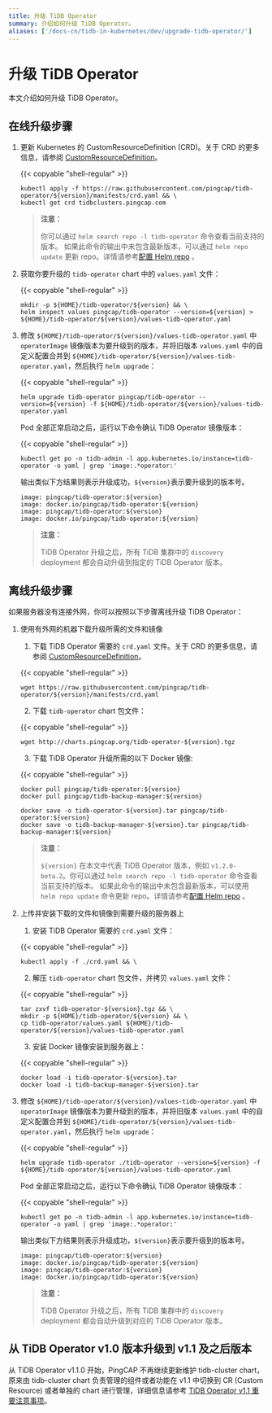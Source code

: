 ```yaml
---
title: 升级 TiDB Operator
summary: 介绍如何升级 TiDB Operator。
aliases: ['/docs-cn/tidb-in-kubernetes/dev/upgrade-tidb-operator/']
---
```


# 升级 TiDB Operator

本文介绍如何升级 TiDB Operator。

## 在线升级步骤

1. 更新 Kubernetes 的 CustomResourceDefinition (CRD)。关于 CRD 的更多信息，请参阅 [CustomResourceDefinition](https://kubernetes.io/docs/tasks/access-kubernetes-api/custom-resources/custom-resource-definitions/)。

    {{< copyable "shell-regular" >}}

    ```shell
    kubectl apply -f https://raw.githubusercontent.com/pingcap/tidb-operator/${version}/manifests/crd.yaml && \
    kubectl get crd tidbclusters.pingcap.com
    ```

    > **注意：**
    >
    > 你可以通过 `helm search repo -l tidb-operator` 命令查看当前支持的版本。
    > 如果此命令的输出中未包含最新版本，可以通过 `helm repo update` 更新 repo。详情请参考[配置 Helm repo](tidb-toolkit.md#配置-helm-repo) 。

2. 获取你要升级的 `tidb-operator` chart 中的 `values.yaml` 文件：

    {{< copyable "shell-regular" >}}

    ```shell
    mkdir -p ${HOME}/tidb-operator/${version} && \
    helm inspect values pingcap/tidb-operator --version=${version} > ${HOME}/tidb-operator/${version}/values-tidb-operator.yaml
    ```

3. 修改 `${HOME}/tidb-operator/${version}/values-tidb-operator.yaml` 中 `operatorImage` 镜像版本为要升级到的版本，并将旧版本 `values.yaml` 中的自定义配置合并到 `${HOME}/tidb-operator/${version}/values-tidb-operator.yaml`，然后执行 `helm upgrade`：

    {{< copyable "shell-regular" >}}

    ```shell
    helm upgrade tidb-operator pingcap/tidb-operator --version=${version} -f ${HOME}/tidb-operator/${version}/values-tidb-operator.yaml
    ```
    
    Pod 全部正常启动之后，运行以下命令确认 TiDB Operator 镜像版本：

    {{< copyable "shell-regular" >}}

    ```shell
    kubectl get po -n tidb-admin -l app.kubernetes.io/instance=tidb-operator -o yaml | grep 'image:.*operator:'
    ```

    输出类似下方结果则表示升级成功，`${version}`表示要升级到的版本号。

    ```
    image: pingcap/tidb-operator:${version}
    image: docker.io/pingcap/tidb-operator:${version}
    image: pingcap/tidb-operator:${version}
    image: docker.io/pingcap/tidb-operator:${version}
    ```

    > **注意：**
    >
    > TiDB Operator 升级之后，所有 TiDB 集群中的 `discovery` deployment 都会自动升级到指定的 TiDB Operator 版本。

## 离线升级步骤

如果服务器没有连接外网，你可以按照以下步骤离线升级 TiDB Operator：

1. 使用有外网的机器下载升级所需的文件和镜像

    1. 下载 TiDB Operator 需要的 `crd.yaml` 文件。关于 CRD 的更多信息，请参阅 [CustomResourceDefinition](https://kubernetes.io/docs/tasks/access-kubernetes-api/custom-resources/custom-resource-definitions/)。
   
    {{< copyable "shell-regular" >}}

    ```shell
    wget https://raw.githubusercontent.com/pingcap/tidb-operator/${version}/manifests/crd.yaml
    ```

    2. 下载 `tidb-operator` chart 包文件：

    {{< copyable "shell-regular" >}}

    ```shell
    wget http://charts.pingcap.org/tidb-operator-${version}.tgz
    ```
   
    3. 下载 TiDB Operator 升级所需的以下 Docker 镜像:

   {{< copyable "shell-regular" >}}

    ```shell
    docker pull pingcap/tidb-operator:${version}
    docker pull pingcap/tidb-backup-manager:${version}

    docker save -o tidb-operator-${version}.tar pingcap/tidb-operator:${version}
    docker save -o tidb-backup-manager-${version}.tar pingcap/tidb-backup-manager:${version}
    ```

    > **注意：**
    >
    > `${version}` 在本文中代表 TiDB Operator 版本，例如 `v1.2.0-beta.2`。你可以通过 `helm search repo -l tidb-operator` 命令查看当前支持的版本。
    > 如果此命令的输出中未包含最新版本，可以使用 `helm repo update` 命令更新 repo。详情请参考[配置 Helm repo](tidb-toolkit.md#配置-helm-repo) 。
   
2. 上传并安装下载的文件和镜像到需要升级的服务器上

    1. 安装 TiDB Operator 需要的 `crd.yaml` 文件：

    {{< copyable "shell-regular" >}}

    ```shell
    kubectl apply -f ./crd.yaml && \
    ```

    2. 解压 `tidb-operator` chart 包文件，并拷贝 `values.yaml` 文件：

    {{< copyable "shell-regular" >}}

    ```shell
    tar zxvf tidb-operator-${version}.tgz && \
    mkdir -p ${HOME}/tidb-operator/${version} && \
    cp tidb-operator/values.yaml ${HOME}/tidb-operator/${version}/values-tidb-operator.yaml
    ```

    3. 安装 Docker 镜像安装到服务器上：

    {{< copyable "shell-regular" >}}

    ```shell
    docker load -i tidb-operator-${version}.tar
    docker load -i tidb-backup-manager-${version}.tar
    ```

3. 修改 `${HOME}/tidb-operator/${version}/values-tidb-operator.yaml` 中 `operatorImage` 镜像版本为要升级到的版本，并将旧版本 `values.yaml` 中的自定义配置合并到 `${HOME}/tidb-operator/${version}/values-tidb-operator.yaml`，然后执行 `helm upgrade`：

   {{< copyable "shell-regular" >}}

    ```shell
    helm upgrade tidb-operator ./tidb-operator --version=${version} -f ${HOME}/tidb-operator/${version}/values-tidb-operator.yaml
    ```

   Pod 全部正常启动之后，运行以下命令确认 TiDB Operator 镜像版本：

   {{< copyable "shell-regular" >}}

    ```shell
    kubectl get po -n tidb-admin -l app.kubernetes.io/instance=tidb-operator -o yaml | grep 'image:.*operator:'
    ```

   输出类似下方结果则表示升级成功，`${version}`表示要升级到的版本号。

    ```
    image: pingcap/tidb-operator:${version}
    image: docker.io/pingcap/tidb-operator:${version}
    image: pingcap/tidb-operator:${version}
    image: docker.io/pingcap/tidb-operator:${version}
    ```

   > **注意：**
   >
   > TiDB Operator 升级之后，所有 TiDB 集群中的 `discovery` deployment 都会自动升级到对应的 TiDB Operator 版本。

## 从 TiDB Operator v1.0 版本升级到 v1.1 及之后版本

从 TiDB Operator v1.1.0 开始，PingCAP 不再继续更新维护 tidb-cluster chart，原来由 tidb-cluster chart 负责管理的组件或者功能在 v1.1 中切换到 CR (Custom Resource) 或者单独的 chart 进行管理，详细信息请参考 [TiDB Operator v1.1 重要注意事项](notes-tidb-operator-v1.1.md)。
